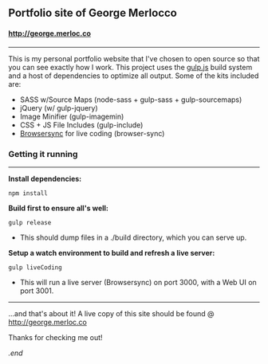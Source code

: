 ## Portfolio site of George Merlocco 
#### http://george.merloc.co
---
This is my personal portfolio website that I've chosen to open source so that you can see exactly how I work. This project uses the [gulp.js](https://github.com/gulpjs/gulp/blob/master/docs/getting-started.md) build system and a host of dependencies to optimize all output. Some of the kits included are:

- SASS w/Source Maps (node-sass + gulp-sass + gulp-sourcemaps)
- jQuery (w/ gulp-jquery)
- Image Minifier (gulp-imagemin)
- CSS + JS File Includes (gulp-include)
- [Browsersync](http://www.browsersync.io) for live coding (browser-sync)

### Getting it running
--- 
**Install dependencies:**
```
npm install
```
**Build first to ensure all's well:**
```
gulp release
```
- This should dump files in a ./build directory, which you can serve up.

**Setup a watch environment to build and refresh a live server:**
```
gulp liveCoding
```
- This will run a live server (Browsersync) on port 3000, with a Web UI on port 3001.
    
---

...and that's about it! A live copy of this site should be found @ http://george.merloc.co

Thanks for checking me out!

_.end_
